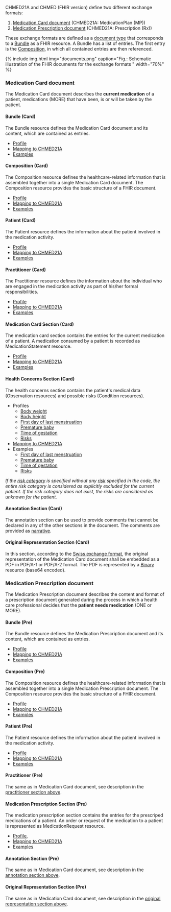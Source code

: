 CHMED21A and CHMED (FHIR version) define two different exchange formats:
1. [Medication Card document](#medication-card-document) (CHMED21A: MedicationPlan (MP))
2. [Medication Prescription document](#medication-prescription-document) (CHMED21A: Prescription (Rx))

These exchange formats are defined as a [document type](https://www.hl7.org/fhir/documents.html) that corresponds to a [Bundle](https://www.hl7.org/fhir/bundle.html) as a FHIR resource. A Bundle has a list of entries. The first entry is the [Composition](https://www.hl7.org/fhir/composition.html), in which all contained entries are then referenced.

{% include img.html img="documents.png" caption="Fig.: Schematic illustration of the FHIR documents for the exchange formats " width="70%" %}

### Medication Card document
The Medication Card document describes the **current medication** of a patient, medications (MORE) that have been, is or will be taken by the patient.

#### Bundle (Card)
The Bundle resource defines the Medication Card document and its content, which are contained as entries.
* [Profile](StructureDefinition-chmed-card-bundle.html)
* [Mapping to CHMED21A](StructureDefinition-chmed-card-bundle-mappings.html#mappings-for-chmed21a-http-emediplan-ch-chmed21a)
* [Examples](StructureDefinition-chmed-card-bundle-examples.html)

#### Composition (Card)
The Composition resource defines the healthcare-related information that is assembled together into a single Medication Card document. The Composition resource provides the basic structure of a FHIR document.
* [Profile](StructureDefinition-chmed-card-composition.html)
* [Mapping to CHMED21A](StructureDefinition-chmed-card-composition-mappings.html#mappings-for-chmed21a-http-emediplan-ch-chmed21a)
* [Examples](StructureDefinition-chmed-card-composition-examples.html)

#### Patient (Card)
The Patient resource defines the information about the patient involved in the medication activity.
* [Profile](StructureDefinition-chmed-card-patient.html)
* [Mapping to CHMED21A](StructureDefinition-chmed-card-patient-mappings.html#mappings-for-chmed21a-http-emediplan-ch-chmed21a)
* [Examples](StructureDefinition-chmed-card-patient-examples.html)

#### Practitioner (Card)
The Practitioner resource defines the information about the individual who are engaged in the medication activity as part of his/her formal responsibilities.
* [Profile](StructureDefinition-chmed-practitioner.html)
* [Mapping to CHMED21A](StructureDefinition-chmed-practitioner-mappings.html#mappings-for-chmed21a-http-emediplan-ch-chmed21a)
* [Examples](StructureDefinition-chmed-practitioner-examples.html)

#### Medication Card Section (Card)
The medication card section contains the entries for the current medication of a patient. A medication consumed by a patient is recorded as MedicationStatement resource.
* [Profile](StructureDefinition-chmed-card-medicationstatement.html)
* [Mapping to CHMED21A](StructureDefinition-chmed-card-medicationstatement-mappings.html#mappings-for-chmed21a-http-emediplan-ch-chmed21a)
* [Examples](StructureDefinition-chmed-card-medicationstatement-examples.html)

#### Health Concerns Section (Card)
The health concerns section contains the patient's medical data (Observation resources) and possible risks (Condition resources).   
* Profiles
   * [Body weight](http://hl7.org/fhir/R4/bodyweight.html)
   * [Body height](http://hl7.org/fhir/R4/bodyheight.html)
   * [First day of last menstruation](StructureDefinition-chmed-obs-dateoflastmenstruation.html)
   * [Premature baby](StructureDefinition-chmed-obs-prematurebaby.html)
   * [Time of gestation](StructureDefinition-chmed-obs-timeofgestation.html)
   * [Risks](StructureDefinition-chmed-condition-risks.html)
* [Mapping to CHMED21A](StructureDefinition-chmed-card-composition-mappings.html#mappings-for-chmed21a-http-emediplan-ch-chmed21a)
* Examples
   * [First day of last menstruation](StructureDefinition-chmed-obs-dateoflastmenstruation-examples.html)
   * [Premature baby](StructureDefinition-chmed-obs-prematurebaby-examples.html)
   * [Time of gestation](StructureDefinition-chmed-obs-timeofgestation-examples.html)
   * [Risks](StructureDefinition-chmed-condition-risks-examples.html)

*If the [risk category](ValueSet-chmed-valueset-risks-category.html) is specified without any [risk](ValueSet-chmed-valueset-risks-cdscode.html) specified in the code, the entire risk category is considered as explicitly excluded for the current patient. If the risk category does not exist, the risks are considered as unknown for the patient.*

#### Annotation Section (Card)
The annotation section can be used to provide comments that cannot be declared in any of the other sections in the document. The comments are provided as [narrative](http://hl7.org/fhir/R4/narrative.html#Narrative).

#### Original Representation Section (Card)
In this section, according to the [Swiss exchange format](http://fhir.ch/ig/ch-emed/medication-card-document.html), the original representation of the Medication Card document shall be embedded as a PDF in PDF/A-1 or PDF/A-2 format. The PDF is represented by a [Binary](http://hl7.org/fhir/R4/binary.html) resource (base64 encoded). 



### Medication Prescription document
The Medication Prescription document describes the content and format of a prescription document generated during the process in which a health care professional decides that the **patient needs medication** (ONE or MORE).

#### Bundle (Pre)
The Bundle resource defines the Medication Prescription document and its content, which are contained as entries.
* [Profile](StructureDefinition-chmed-pre-bundle.html)
* [Mapping to CHMED21A](StructureDefinition-chmed-pre-bundle-mappings.html#mappings-for-chmed21a-http-emediplan-ch-chmed21a)
* [Examples](StructureDefinition-chmed-pre-bundle-examples.html)

#### Composition (Pre)
The Composition resource defines the healthcare-related information that is assembled together into a single Medication Prescription document. The Composition resource provides the basic structure of a FHIR document.
* [Profile](StructureDefinition-chmed-pre-composition.html)
* [Mapping to CHMED21A](StructureDefinition-chmed-pre-composition-mappings.html#mappings-for-chmed21a-http-emediplan-ch-chmed21a)
* [Examples](StructureDefinition-chmed-pre-composition-examples.html)

#### Patient (Pre)
The Patient resource defines the information about the patient involved in the medication activity.
* [Profile](StructureDefinition-chmed-pre-patient.html)
* [Mapping to CHMED21A](StructureDefinition-chmed-pre-patient-mappings.html#mappings-for-chmed21a-http-emediplan-ch-chmed21a)
* [Examples](StructureDefinition-chmed-pre-patient-examples.html)


#### Practitioner (Pre)
The same as in Medication Card document, see description in the [practitioner section above](#practitioner-card).

#### Medication Prescription Section (Pre)
The medication prescription section contains the entries for the prescriped medications of a patient. An order or request of the medication to a patient is represented as MedicationRequest resource.
* [Profile](StructureDefinition-chmed-pre-medicationrequest.html), 
* [Mapping to CHMED21A](StructureDefinition-chmed-pre-medicationrequest-mappings.html#mappings-for-chmed21a-http-emediplan-ch-chmed21a)
* [Examples](StructureDefinition-chmed-pre-medicationrequest-examples.html)

#### Annotation Section (Pre)
The same as in Medication Card document, see description in the [annotation section above](#annotation-section-card).

#### Original Representation Section (Pre)
The same as in Medication Card document, see description in the [original representation section above](#original-representation-section-card).